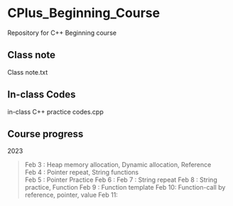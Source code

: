 # CPlus_Beginning_Course

Repository for C++ Beginning course

## Class note

Class note.txt

## In-class Codes

in-class C++ practice codes.cpp

## Course progress

2023

> Feb 3 : Heap memory allocation, Dynamic allocation, Reference  
> Feb 4 : Pointer repeat, String functions  
> Feb 5 : Pointer Practice
> Feb 6 :
> Feb 7 : String repeat
> Feb 8 : String practice, Function
> Feb 9 : Function template
> Feb 10: Function-call by reference, pointer, value
> Feb 11:
